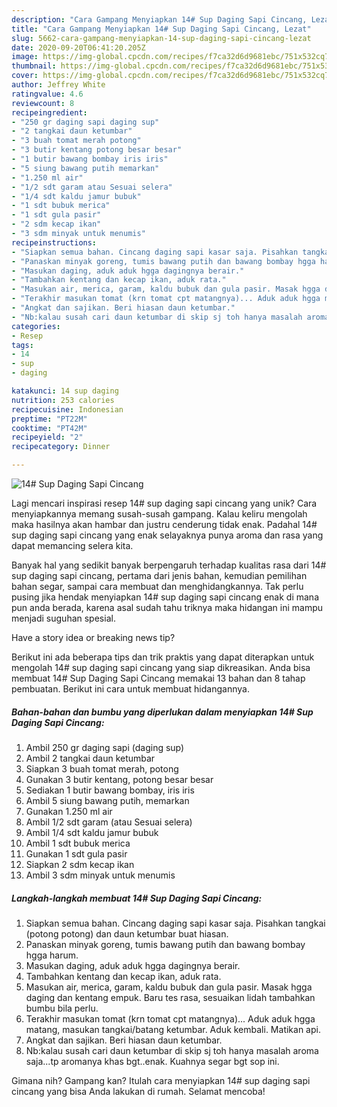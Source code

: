 ```yaml
---
description: "Cara Gampang Menyiapkan 14# Sup Daging Sapi Cincang, Lezat"
title: "Cara Gampang Menyiapkan 14# Sup Daging Sapi Cincang, Lezat"
slug: 5662-cara-gampang-menyiapkan-14-sup-daging-sapi-cincang-lezat
date: 2020-09-20T06:41:20.205Z
image: https://img-global.cpcdn.com/recipes/f7ca32d6d9681ebc/751x532cq70/14-sup-daging-sapi-cincang-foto-resep-utama.jpg
thumbnail: https://img-global.cpcdn.com/recipes/f7ca32d6d9681ebc/751x532cq70/14-sup-daging-sapi-cincang-foto-resep-utama.jpg
cover: https://img-global.cpcdn.com/recipes/f7ca32d6d9681ebc/751x532cq70/14-sup-daging-sapi-cincang-foto-resep-utama.jpg
author: Jeffrey White
ratingvalue: 4.6
reviewcount: 8
recipeingredient:
- "250 gr daging sapi daging sup"
- "2 tangkai daun ketumbar"
- "3 buah tomat merah potong"
- "3 butir kentang potong besar besar"
- "1 butir bawang bombay iris iris"
- "5 siung bawang putih memarkan"
- "1.250 ml air"
- "1/2 sdt garam atau Sesuai selera"
- "1/4 sdt kaldu jamur bubuk"
- "1 sdt bubuk merica"
- "1 sdt gula pasir"
- "2 sdm kecap ikan"
- "3 sdm minyak untuk menumis"
recipeinstructions:
- "Siapkan semua bahan. Cincang daging sapi kasar saja. Pisahkan tangkai (potong potong) dan daun ketumbar buat hiasan."
- "Panaskan minyak goreng, tumis bawang putih dan bawang bombay hgga harum."
- "Masukan daging, aduk aduk hgga dagingnya berair."
- "Tambahkan kentang dan kecap ikan, aduk rata."
- "Masukan air, merica, garam, kaldu bubuk dan gula pasir. Masak hgga daging dan kentang empuk. Baru tes rasa, sesuaikan lidah tambahkan bumbu bila perlu."
- "Terakhir masukan tomat (krn tomat cpt matangnya)... Aduk aduk hgga matang, masukan tangkai/batang ketumbar. Aduk kembali. Matikan api."
- "Angkat dan sajikan. Beri hiasan daun ketumbar."
- "Nb:kalau susah cari daun ketumbar di skip sj toh hanya masalah aroma saja...tp aromanya khas bgt..enak. Kuahnya segar bgt sop ini."
categories:
- Resep
tags:
- 14
- sup
- daging

katakunci: 14 sup daging 
nutrition: 253 calories
recipecuisine: Indonesian
preptime: "PT22M"
cooktime: "PT42M"
recipeyield: "2"
recipecategory: Dinner

---
```



![14# Sup Daging Sapi Cincang](https://img-global.cpcdn.com/recipes/f7ca32d6d9681ebc/751x532cq70/14-sup-daging-sapi-cincang-foto-resep-utama.jpg)

Lagi mencari inspirasi resep 14# sup daging sapi cincang yang unik? Cara menyiapkannya memang susah-susah gampang. Kalau keliru mengolah maka hasilnya akan hambar dan justru cenderung tidak enak. Padahal 14# sup daging sapi cincang yang enak selayaknya punya aroma dan rasa yang dapat memancing selera kita.

Banyak hal yang sedikit banyak berpengaruh terhadap kualitas rasa dari 14# sup daging sapi cincang, pertama dari jenis bahan, kemudian pemilihan bahan segar, sampai cara membuat dan menghidangkannya. Tak perlu pusing jika hendak menyiapkan 14# sup daging sapi cincang enak di mana pun anda berada, karena asal sudah tahu triknya maka hidangan ini mampu menjadi suguhan spesial.

Have a story idea or breaking news tip?


Berikut ini ada beberapa tips dan trik praktis yang dapat diterapkan untuk mengolah 14# sup daging sapi cincang yang siap dikreasikan. Anda bisa membuat 14# Sup Daging Sapi Cincang memakai 13 bahan dan 8 tahap pembuatan. Berikut ini cara untuk membuat hidangannya.

<!--inarticleads1-->

##### Bahan-bahan dan bumbu yang diperlukan dalam menyiapkan 14# Sup Daging Sapi Cincang:

1. Ambil 250 gr daging sapi (daging sup)
1. Ambil 2 tangkai daun ketumbar
1. Siapkan 3 buah tomat merah, potong
1. Gunakan 3 butir kentang, potong besar besar
1. Sediakan 1 butir bawang bombay, iris iris
1. Ambil 5 siung bawang putih, memarkan
1. Gunakan 1.250 ml air
1. Ambil 1/2 sdt garam (atau Sesuai selera)
1. Ambil 1/4 sdt kaldu jamur bubuk
1. Ambil 1 sdt bubuk merica
1. Gunakan 1 sdt gula pasir
1. Siapkan 2 sdm kecap ikan
1. Ambil 3 sdm minyak untuk menumis




<!--inarticleads2-->

##### Langkah-langkah membuat 14# Sup Daging Sapi Cincang:

1. Siapkan semua bahan. Cincang daging sapi kasar saja. Pisahkan tangkai (potong potong) dan daun ketumbar buat hiasan.
1. Panaskan minyak goreng, tumis bawang putih dan bawang bombay hgga harum.
1. Masukan daging, aduk aduk hgga dagingnya berair.
1. Tambahkan kentang dan kecap ikan, aduk rata.
1. Masukan air, merica, garam, kaldu bubuk dan gula pasir. Masak hgga daging dan kentang empuk. Baru tes rasa, sesuaikan lidah tambahkan bumbu bila perlu.
1. Terakhir masukan tomat (krn tomat cpt matangnya)... Aduk aduk hgga matang, masukan tangkai/batang ketumbar. Aduk kembali. Matikan api.
1. Angkat dan sajikan. Beri hiasan daun ketumbar.
1. Nb:kalau susah cari daun ketumbar di skip sj toh hanya masalah aroma saja...tp aromanya khas bgt..enak. Kuahnya segar bgt sop ini.




Gimana nih? Gampang kan? Itulah cara menyiapkan 14# sup daging sapi cincang yang bisa Anda lakukan di rumah. Selamat mencoba!
